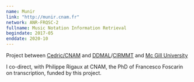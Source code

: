```yaml
---
name: Munir 
link: "http://munir.cnam.fr"
network: ANR-FRQSC-2
fullname: Music Notation Information Retrieval
begindate: 2017-05 
enddate: 2020-10
---
```


Project between [Cedric/CNAM](https://cedric.cnam.fr) and [DDMAL](https://ddmal.music.mcgill.ca)/[CIRMMT](https://www.cirmmt.org) and [Mc Gill University](https://www.mcgill.ca)

I co-direct, with Philippe Rigaux at CNAM, the PhD of Francesco Foscarin on transcription, funded by this project.
